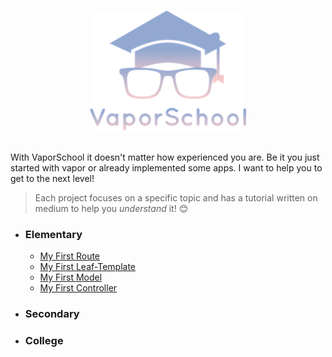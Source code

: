 <p align="center">
  <br>
  <img width="250" src="logo_t.png" alt="nerd">
  <br>
  <br>
</p>

With VaporSchool it doesn't matter how experienced you are. Be it you just started with vapor or already implemented some apps. I want to help you to get to the next level!

> Each project focuses on a specific topic and has a tutorial written on medium to help you *understand* it! 😊
- ### Elementary
  - [My First Route](https://github.com/vaporberlin/my-first-route)
  - [My First Leaf-Template](https://github.com/vaporberlin/my-first-leaf-template)
  - [My First Model](https://github.com/vaporberlin/my-first-model)
  - [My First Controller](https://github.com/vaporberlin/my-first-controller)
- ### Secondary
- ### College
